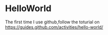 # HelloWorld
The first time I use github,follow the toturial on https://guides.github.com/activities/hello-world/
